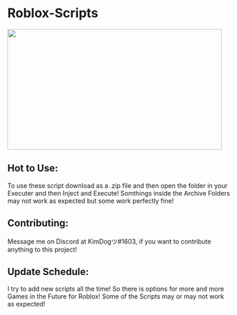 # Roblox-Scripts
 <img src="https://i.imgur.com/xhVJFZX.gif" width="480" height="270" />

 ## Hot to Use:
 To use these script download as a .zip file and then open the folder in your Executer and then Inject and Execute!
Somthings inside the Archive Folders may not work as expected but some work perfectly fine!

## Contributing:
Message me on Discord at KimDogツ#1603, if you want to contribute anything to this project!

## Update Schedule:
I try to add new scripts all the time! So there is options for more and more Games in the Future for Roblox! Some of the Scripts may or may not work as expected!
